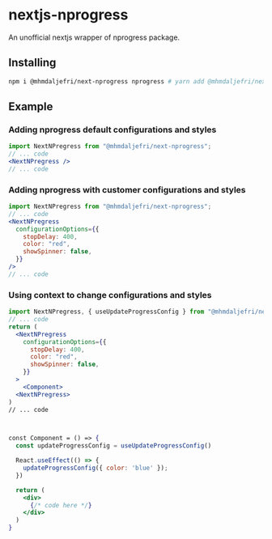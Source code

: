 # nextjs-nprogress

An unofficial nextjs wrapper of nprogress package.

## Installing
```sh
npm i @mhmdaljefri/next-nprogress nprogress # yarn add @mhmdaljefri/next-nprogress nprogress
```

## Example

### Adding nprogress default configurations and styles

```jsx
import NextNPregress from "@mhmdaljefri/next-nprogress";
// ... code
<NextNPregress />
// ... code
```

### Adding nprogress with customer configurations and styles


```jsx
import NextNPregress from "@mhmdaljefri/next-nprogress";
// ... code
<NextNPregress
  configurationOptions={{
    stopDelay: 400,
    color: "red",
    showSpinner: false,
  }}
/>
// ... code
```

### Using context to change configurations and styles

```jsx
import NextNPregress, { useUpdateProgressConfig } from "@mhmdaljefri/next-nprogress";
// ... code
return (
  <NextNPregress
    configurationOptions={{
      stopDelay: 400,
      color: "red",
      showSpinner: false,
    }}
  >
    <Component>
  <NextNPregress>
)
// ... code



const Component = () => {
  const updateProgressConfig = useUpdateProgressConfig()

  React.useEffect(() => {
    updateProgressConfig({ color: 'blue' });
  })

  return (
    <div>
      {/* code here */}
    </div>
  )
}
```


